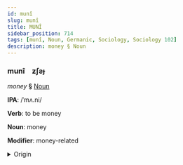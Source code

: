 ```yaml
---
id: munî
slug: munî
title: MUNÎ
sidebar_position: 714
tags: [munî, Noun, Germanic, Sociology, Sociology 102]
description: money § Noun
---
```


### munî&emsp;<span kind="abugida">ƶʃƨɟ</span>

*money* **§** [Noun](../../tags/Noun)

**IPA**: /ˈmʌ.ni/

**Verb**: to be money

**Noun**: money

**Modifier**: money-related

<details>
    <summary>Origin</summary>
    English money /ˈmʌni/<br/>
    <em>Germanic Language Family</em>
</details>